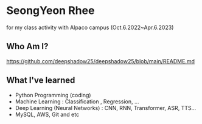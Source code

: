 # SeongYeon Rhee

for my class activity with Alpaco campus (Oct.6.2022~Apr.6.2023)

## Who Am I?
https://github.com/deepshadow25/deepshadow25/blob/main/README.md

## What I've learned
- Python Programming (coding)
- Machine Learning : Classification , Regression, ...
- Deep Learning (Neural Networks) : CNN, RNN, Transformer, ASR, TTS...
- MySQL, AWS, Git and etc


<!--
**deepshadow25/deepshadow25** is a ✨ _special_ ✨ repository because its `README.md` (this file) appears on your GitHub profile.

Here are some ideas to get you started:

- 🔭 I’m currently working on ...
- 🌱 I’m currently learning ...
- 👯 I’m looking to collaborate on ...
- 🤔 I’m looking for help with ...
- 💬 Ask me about ...
- 📫 How to reach me: ...
- 😄 Pronouns: ...
- ⚡ Fun fact: ...
-->
